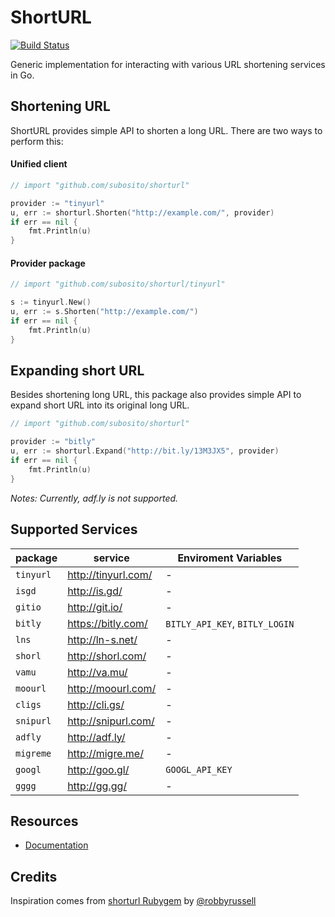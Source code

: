 # ShortURL

[![Build Status](https://travis-ci.org/subosito/shorturl.png)](https://travis-ci.org/subosito/shorturl)

Generic implementation for interacting with various URL shortening services in Go.

## Shortening URL

ShortURL provides simple API to shorten a long URL. There are two ways to perform this:

#### Unified client

```go
// import "github.com/subosito/shorturl"

provider := "tinyurl"
u, err := shorturl.Shorten("http://example.com/", provider)
if err == nil {
	fmt.Println(u)
}
```

#### Provider package

```go
// import "github.com/subosito/shorturl/tinyurl"

s := tinyurl.New()
u, err := s.Shorten("http://example.com/")
if err == nil {
	fmt.Println(u)
}
```

## Expanding short URL

Besides shortening long URL, this package also provides simple API to expand short URL into its original long URL.

```go
// import "github.com/subosito/shorturl"

provider := "bitly"
u, err := shorturl.Expand("http://bit.ly/13M3JX5", provider)
if err == nil {
	fmt.Println(u)
}
```

_Notes: Currently, adf.ly is not supported._

## Supported Services

| package     | service                | Enviroment Variables           |
|-------------|------------------------|--------------------------------|
| `tinyurl`   | http://tinyurl.com/    | -                              |
| `isgd`      | http://is.gd/          | -                              |
| `gitio`     | http://git.io/         | -                              |
| `bitly`     | https://bitly.com/     | `BITLY_API_KEY`, `BITLY_LOGIN` |
| `lns`       | http://ln-s.net/       | -                              |
| `shorl`     | http://shorl.com/      | -                              |
| `vamu`      | http://va.mu/          | -                              |
| `moourl`    | http://moourl.com/     | -                              |
| `cligs`     | http://cli.gs/         | -                              |
| `snipurl`   | http://snipurl.com/    | -                              |
| `adfly`     | http://adf.ly/         | -                              |
| `migreme`   | http://migre.me/       | -                              |
| `googl`     | http://goo.gl/         | `GOOGL_API_KEY`                |
| `gggg`      | http://gg.gg/          | -                              |

## Resources

- [Documentation](http://godoc.org/github.com/subosito/shorturl)

## Credits

Inspiration comes from [shorturl Rubygem](https://github.com/robbyrussell/shorturl) by [@robbyrussell](https://github.com/robbyrussell)

